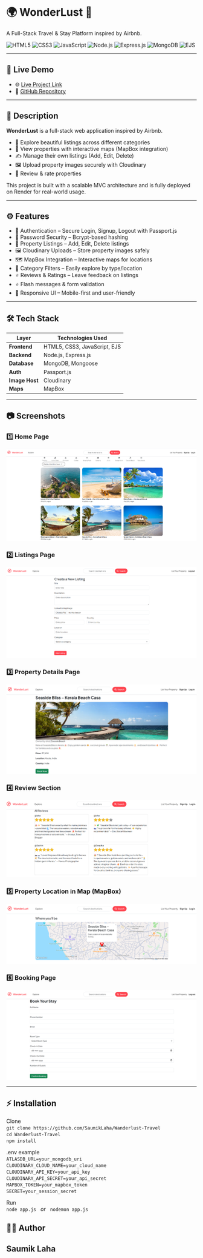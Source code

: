 # 🌍 WonderLust 🏡  
A Full-Stack Travel & Stay Platform inspired by Airbnb.

![HTML5](https://img.shields.io/badge/HTML5-E34F26?style=for-the-badge&logo=html5&logoColor=white)
![CSS3](https://img.shields.io/badge/CSS3-1572B6?style=for-the-badge&logo=css3&logoColor=white)
![JavaScript](https://img.shields.io/badge/JavaScript-F7DF1E?style=for-the-badge&logo=javascript&logoColor=black)
![Node.js](https://img.shields.io/badge/Node.js-339933?style=for-the-badge&logo=nodedotjs&logoColor=white)
![Express.js](https://img.shields.io/badge/Express.js-000000?style=for-the-badge&logo=express&logoColor=white)
![MongoDB](https://img.shields.io/badge/MongoDB-4EA94B?style=for-the-badge&logo=mongodb&logoColor=white)
![EJS](https://img.shields.io/badge/EJS-8C8C8C?style=for-the-badge&logo=javascript&logoColor=white)

---

## 🚀 Live Demo

- 🌐 [Live Project Link](https://wanderlust-travel-kq1k.onrender.com/listings)  
- 📂 [GitHub Repository](https://github.com/SaumikLaha/Wanderlust-Travel)

---

## 📌 Description

**WonderLust** is a full-stack web application inspired by Airbnb.

- 🏡 Explore beautiful listings across different categories  
- 📍 View properties with interactive maps (MapBox integration)  
- ✍️ Manage their own listings (Add, Edit, Delete)  
- 🖼️ Upload property images securely with Cloudinary  
- 💬 Review & rate properties  

This project is built with a scalable MVC architecture and is fully deployed on Render for real-world usage.

---

## ⚙️ Features

- 🔐 Authentication – Secure Login, Signup, Logout with Passport.js  
- 🔑 Password Security – Bcrypt-based hashing  
- 🏡 Property Listings – Add, Edit, Delete listings  
- 🖼️ Cloudinary Uploads – Store property images safely  
- 🗺️ MapBox Integration – Interactive maps for locations  
- 📂 Category Filters – Easily explore by type/location  
- ⭐ Reviews & Ratings – Leave feedback on listings  
- ⭐ Flash messages & form validation 
- 📱 Responsive UI – Mobile-first and user-friendly  

---

## 🛠 Tech Stack

| Layer          | Technologies Used            |
| -------------- | ---------------------------- |
| **Frontend**   | HTML5, CSS3, JavaScript, EJS |
| **Backend**    | Node.js, Express.js          |
| **Database**   | MongoDB, Mongoose            |
| **Auth**       | Passport.js                  |
| **Image Host** | Cloudinary                   |
| **Maps**       | MapBox                       |

---

## 📷 Screenshots

### 1️⃣ Home Page  
![Home](screenshots/home.png)

### 2️⃣ Listings Page  
![Listings](screenshots/listings.png)

### 3️⃣ Property Details Page  
![Property](screenshots/property.png)

### 4️⃣ Review Section  
![Reviews](screenshots/review.png)

### 5️⃣ Property Location in Map (MapBox)  
![Map](screenshots/mapbox.png)

### 6️⃣ Booking Page  
![Booking](screenshots/booking.png)

---

## ⚡ Installation

Clone  
`git clone https://github.com/SaumikLaha/Wanderlust-Travel`  
`cd Wanderlust-Travel`  
`npm install`

.env example  
`ATLASDB_URL=your_mongodb_uri`  
`CLOUDINARY_CLOUD_NAME=your_cloud_name`  
`CLOUDINARY_API_KEY=your_api_key`  
`CLOUDINARY_API_SECRET=your_api_secret`  
`MAPBOX_TOKEN=your_mapbox_token`  
`SECRET=your_session_secret`

Run  
`node app.js`   &nbsp;&nbsp;_or_ &nbsp;&nbsp;`nodemon app.js`

## 👨‍💻 Author  
**Saumik Laha**
---
